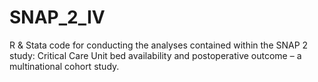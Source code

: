 # SNAP_2_IV
R &amp; Stata code for conducting the analyses contained within the SNAP 2 study: Critical Care Unit bed availability and postoperative outcome – a multinational cohort study.
